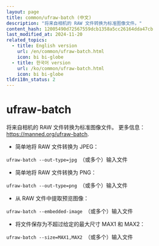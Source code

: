 ```yaml
---
layout: page
title: common/ufraw-batch (中文)
description: "将来自相机的 RAW 文件转换为标准图像文件。"
content_hash: 12005490d72567559dcb1358a5cc26164dda47cb
last_modified_at: 2024-11-20
related_topics:
  - title: English version
    url: /en/common/ufraw-batch.html
    icon: bi bi-globe
  - title: 한국어 version
    url: /ko/common/ufraw-batch.html
    icon: bi bi-globe
tldri18n_status: 2
---
```

# ufraw-batch

将来自相机的 RAW 文件转换为标准图像文件。
更多信息：<https://manned.org/ufraw-batch>.

- 简单地将 RAW 文件转换为 JPEG：

`ufraw-batch --out-type=jpg `<span class="tldr-var badge badge-pill bg-dark-lm bg-white-dm text-white-lm text-dark-dm font-weight-bold">（或多个）输入文件</span>

- 简单地将 RAW 文件转换为 PNG：

`ufraw-batch --out-type=png `<span class="tldr-var badge badge-pill bg-dark-lm bg-white-dm text-white-lm text-dark-dm font-weight-bold">（或多个）输入文件</span>

- 从 RAW 文件中提取预览图像：

`ufraw-batch --embedded-image `<span class="tldr-var badge badge-pill bg-dark-lm bg-white-dm text-white-lm text-dark-dm font-weight-bold">（或多个）输入文件</span>

- 将文件保存为不超过给定的最大尺寸 MAX1 和 MAX2：

`ufraw-batch --size=MAX1,MAX2 `<span class="tldr-var badge badge-pill bg-dark-lm bg-white-dm text-white-lm text-dark-dm font-weight-bold">（或多个）输入文件</span>
